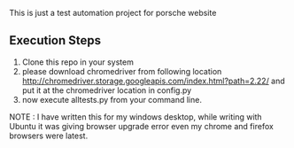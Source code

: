 This is just a test automation project for porsche website


Execution Steps
---------------
1. Clone this repo in your system
2. please download chromedriver from following location
   http://chromedriver.storage.googleapis.com/index.html?path=2.22/
   and put it at the chromedriver location in config.py
3. now execute alltests.py from your command line.


NOTE : I have written this for my windows desktop, while writing with Ubuntu it was giving browser upgrade error even my chrome and firefox browsers were latest.




